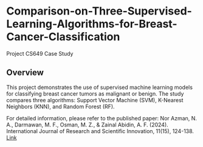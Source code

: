 # Comparison-on-Three-Supervised-Learning-Algorithms-for-Breast-Cancer-Classification
Project CS649 Case Study

## Overview
This project demonstrates the use of supervised machine learning models for classifying breast cancer tumors as malignant or benign. The study compares three algorithms: Support Vector Machine (SVM), K-Nearest Neighbors (KNN), and Random Forest (RF).

For detailed information, please refer to the published paper:
Nor Azman, N. A., Darmawan, M. F., Osman, M. Z., & Zainal Abidin, A. F. (2024). International Journal of
Research and Scientific Innovation, 11(15), 124-138. [Link](https://doi.org/10.51244/ijrsi.2024.1115009p)

